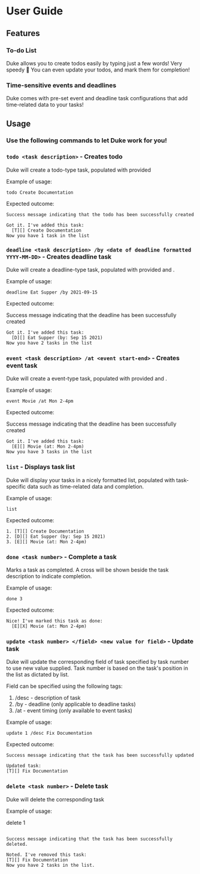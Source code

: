 # User Guide

## Features

### To-do List

Duke allows you to create todos easily by typing just a few words! Very speedy 🏁
You can even update your todos, and mark them for completion!

### Time-sensitive events and deadlines

Duke comes with pre-set event and deadline task configurations that add time-related data to your tasks!

## Usage

### Use the following commands to let Duke work for you!

### `todo <task description>` - Creates todo

Duke will create a todo-type task, populated with provided <task description>

Example of usage:

`todo Create Documentation`

Expected outcome:

```
Success message indicating that the todo has been successfully created

Got it. I've added this task:
  [T][] Create Documentation
Now you have 1 task in the list
```

### `deadline <task description> /by <date of deadline formatted YYYY-MM-DD>` - Creates deadline task

Duke will create a deadline-type task, populated with provided <task description> and <date of deadline>.

Example of usage:

`deadline Eat Supper /by 2021-09-15`

Expected outcome:

Success message indicating that the deadline has been successfully created

```
Got it. I've added this task:
  [D][] Eat Supper (by: Sep 15 2021)
Now you have 2 tasks in the list
```
### `event <task description> /at <event start-end>` - Creates event task

Duke will create a event-type task, populated with provided <task description> and <event start-end>.

Example of usage:

`event Movie /at Mon 2-4pm`

Expected outcome:

Success message indicating that the deadline has been successfully created
```
Got it. I've added this task:
  [E][] Movie (at: Mon 2-4pm)
Now you have 3 tasks in the list
```

### `list` - Displays task list

Duke will display your tasks in a nicely formatted list, populated with task-specific data such as time-related data
and completion.

Example of usage:

`list`

Expected outcome:
```
1. [T][] Create Documentation
2. [D][] Eat Supper (by: Sep 15 2021)
3. [E][] Movie (at: Mon 2-4pm)
```

### `done <task number>` - Complete a task

Marks a task as completed. A cross will be shown beside the task description to indicate completion.

Example of usage:

`done 3`

Expected outcome:

```
Nice! I've marked this task as done:
  [E][X] Movie (at: Mon 2-4pm)
```





### `update <task number> </field> <new value for field>` - Update task

Duke will update the corresponding field of task specified by task number to use new value supplied.
Task number is based on the task's position in the list as dictated by list.

Field can be specified using the following tags:
1. /desc - description of task
2. /by - deadline (only applicable to deadline tasks)
3. /at - event timing (only available to event tasks)

Example of usage:

`update 1 /desc Fix Documentation`

Expected outcome:
```
Success message indicating that the task has been successfully updated

Updated task:
[T][] Fix Documentation
```

### `delete <task number>` - Delete task

Duke will delete the corresponding task

Example of usage:

delete 1

```Expected outcome:

Success message indicating that the task has been successfully deleted.

Noted. I've removed this task:
[T][] Fix Documentation
Now you have 2 tasks in the list.
```